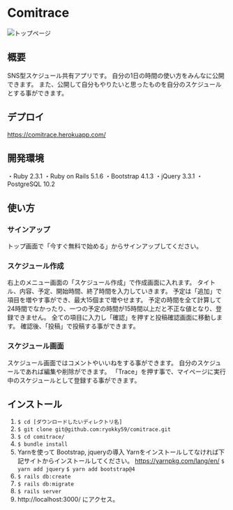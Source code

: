# Comitrace

![トップページ](https://user-images.githubusercontent.com/42271756/46590740-a2609300-caf0-11e8-89e5-283a62d3b0d5.png)

## 概要
SNS型スケジュール共有アプリです。
自分の1日の時間の使い方をみんなに公開できます。
また、公開して自分もやりたいと思ったものを自分のスケジュールとする事ができます。

## デプロイ
https://comitrace.herokuapp.com/

## 開発環境
・Ruby 2.3.1
・Ruby on Rails 5.1.6
・Bootstrap 4.1.3
・jQuery 3.3.1
・PostgreSQL 10.2

## 使い方
### サインアップ
トップ画面で「今すぐ無料で始める」からサインアップしてください。

### スケジュール作成
右上のメニュー画面の「スケジュール作成」で作成画面に入れます。
タイトル、内容、予定、開始時間、終了時間を入力していきます。
予定は「追加」で項目を増やす事ができ、最大15個まで増やせます。
予定の時間を全て計算して24時間でなかったり、一つの予定の時間が15時間以上だと不正な値となり、登録できません。
全ての項目に入力し「確認」を押すと投稿確認画面に移動します。
確認後、「投稿」で投稿する事ができます。

### スケジュール画面
スケジュール画面ではコメントやいいねをする事ができます。
自分のスケジュールであれば編集や削除ができます。
「Trace」を押す事で、マイページに実行中のスケジュールとして登録する事ができます。

## インストール
1. `$ cd [ダウンロードしたいディレクトリ名]`
2. `$ git clone git@github.com:ryokky59/comitrace.git`
3. `$ cd comitrace/`
4. `$ bundle install`
5. Yarnを使って Bootstrap, jqueryの導入 Yarnをインストールしてなければ下記サイトからインストールしてください。
https://yarnpkg.com/lang/en/
`$ yarn add jquery`
`$ yarn add bootstrap@4`
6. `$ rails db:create`
7. `$ rails db:migrate`
8. `$ rails server`
9. http://localhost:3000/ にアクセス。
